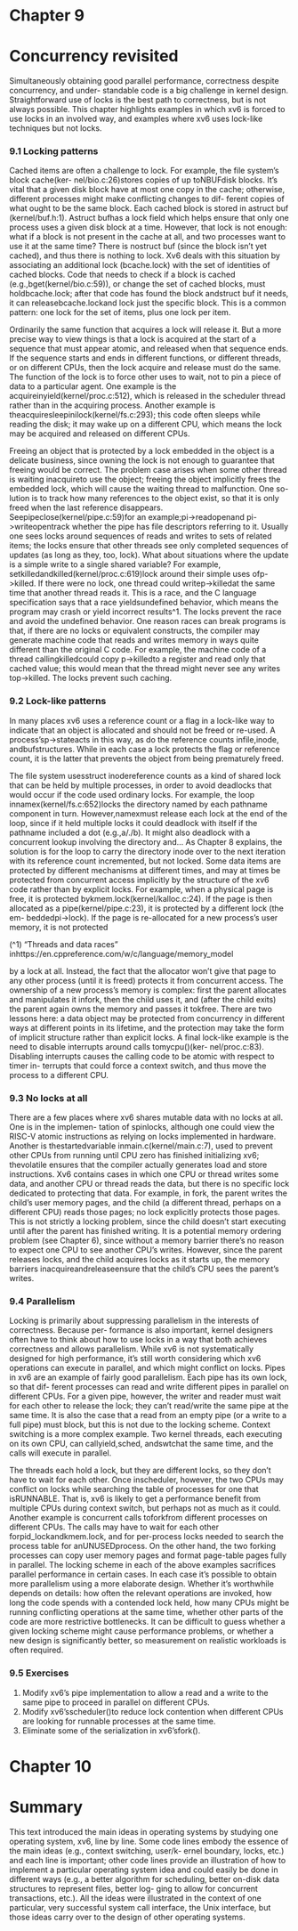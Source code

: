 


# Chapter 9

# Concurrency revisited

Simultaneously obtaining good parallel performance, correctness despite concurrency, and under-
standable code is a big challenge in kernel design. Straightforward use of locks is the best path to
correctness, but is not always possible. This chapter highlights examples in which xv6 is forced to
use locks in an involved way, and examples where xv6 uses lock-like techniques but not locks.

### 9.1 Locking patterns

Cached items are often a challenge to lock. For example, the file system’s block cache(ker-
nel/bio.c:26)stores copies of up toNBUFdisk blocks. It’s vital that a given disk block have at
most one copy in the cache; otherwise, different processes might make conflicting changes to dif-
ferent copies of what ought to be the same block. Each cached block is stored in astruct buf
(kernel/buf.h:1). Astruct bufhas a lock field which helps ensure that only one process uses
a given disk block at a time. However, that lock is not enough: what if a block is not present in
the cache at all, and two processes want to use it at the same time? There is nostruct buf
(since the block isn’t yet cached), and thus there is nothing to lock. Xv6 deals with this situation
by associating an additional lock (bcache.lock) with the set of identities of cached blocks.
Code that needs to check if a block is cached (e.g.,bget(kernel/bio.c:59)), or change the set of
cached blocks, must holdbcache.lock; after that code has found the block andstruct buf
it needs, it can releasebcache.lockand lock just the specific block. This is a common pattern:
one lock for the set of items, plus one lock per item.

Ordinarily the same function that acquires a lock will release it. But a more precise way to view
things is that a lock is acquired at the start of a sequence that must appear atomic, and released
when that sequence ends. If the sequence starts and ends in different functions, or different threads,
or on different CPUs, then the lock acquire and release must do the same. The function of the lock
is to force other uses to wait, not to pin a piece of data to a particular agent. One example is the
acquireinyield(kernel/proc.c:512), which is released in the scheduler thread rather than in the
acquiring process. Another example is theacquiresleepinilock(kernel/fs.c:293); this code
often sleeps while reading the disk; it may wake up on a different CPU, which means the lock may
be acquired and released on different CPUs.


Freeing an object that is protected by a lock embedded in the object is a delicate business,
since owning the lock is not enough to guarantee that freeing would be correct. The problem
case arises when some other thread is waiting inacquireto use the object; freeing the object
implicitly frees the embedded lock, which will cause the waiting thread to malfunction. One so-
lution is to track how many references to the object exist, so that it is only freed when the last
reference disappears. Seepipeclose(kernel/pipe.c:59)for an example;pi->readopenand
pi->writeopentrack whether the pipe has file descriptors referring to it.
Usually one sees locks around sequences of reads and writes to sets of related items; the locks
ensure that other threads see only completed sequences of updates (as long as they, too, lock).
What about situations where the update is a simple write to a single shared variable? For example,
setkilledandkilled(kernel/proc.c:619)lock around their simple uses ofp->killed. If
there were no lock, one thread could writep->killedat the same time that another thread reads
it. This is a race, and the C language specification says that a race yieldsundefined behavior, which
means the program may crash or yield incorrect results^1. The locks prevent the race and avoid the
undefined behavior.
One reason races can break programs is that, if there are no locks or equivalent constructs,
the compiler may generate machine code that reads and writes memory in ways quite different
than the original C code. For example, the machine code of a thread callingkilledcould copy
p->killedto a register and read only that cached value; this would mean that the thread might
never see any writes top->killed. The locks prevent such caching.

### 9.2 Lock-like patterns

In many places xv6 uses a reference count or a flag in a lock-like way to indicate that an object is
allocated and should not be freed or re-used. A process’sp->stateacts in this way, as do the
reference counts infile,inode, andbufstructures. While in each case a lock protects the flag
or reference count, it is the latter that prevents the object from being prematurely freed.

The file system usesstruct inodereference counts as a kind of shared lock that can be held
by multiple processes, in order to avoid deadlocks that would occur if the code used ordinary locks.
For example, the loop innamex(kernel/fs.c:652)locks the directory named by each pathname
component in turn. However,namexmust release each lock at the end of the loop, since if it held
multiple locks it could deadlock with itself if the pathname included a dot (e.g.,a/./b). It might
also deadlock with a concurrent lookup involving the directory and... As Chapter 8 explains,
the solution is for the loop to carry the directory inode over to the next iteration with its reference
count incremented, but not locked.
Some data items are protected by different mechanisms at different times, and may at times be
protected from concurrent access implicitly by the structure of the xv6 code rather than by explicit
locks. For example, when a physical page is free, it is protected bykmem.lock(kernel/kalloc.c:24).
If the page is then allocated as a pipe(kernel/pipe.c:23), it is protected by a different lock (the em-
beddedpi->lock). If the page is re-allocated for a new process’s user memory, it is not protected

(^1) “Threads and data races” inhttps://en.cppreference.com/w/c/language/memory_model


by a lock at all. Instead, the fact that the allocator won’t give that page to any other process (until it
is freed) protects it from concurrent access. The ownership of a new process’s memory is complex:
first the parent allocates and manipulates it infork, then the child uses it, and (after the child
exits) the parent again owns the memory and passes it tokfree. There are two lessons here: a
data object may be protected from concurrency in different ways at different points in its lifetime,
and the protection may take the form of implicit structure rather than explicit locks.
A final lock-like example is the need to disable interrupts around calls tomycpu()(ker-
nel/proc.c:83). Disabling interrupts causes the calling code to be atomic with respect to timer in-
terrupts that could force a context switch, and thus move the process to a different CPU.

### 9.3 No locks at all

There are a few places where xv6 shares mutable data with no locks at all. One is in the implemen-
tation of spinlocks, although one could view the RISC-V atomic instructions as relying on locks
implemented in hardware. Another is thestartedvariable inmain.c(kernel/main.c:7), used
to prevent other CPUs from running until CPU zero has finished initializing xv6; thevolatile
ensures that the compiler actually generates load and store instructions.
Xv6 contains cases in which one CPU or thread writes some data, and another CPU or thread
reads the data, but there is no specific lock dedicated to protecting that data. For example, in
fork, the parent writes the child’s user memory pages, and the child (a different thread, perhaps
on a different CPU) reads those pages; no lock explicitly protects those pages. This is not strictly a
locking problem, since the child doesn’t start executing until after the parent has finished writing. It
is a potential memory ordering problem (see Chapter 6), since without a memory barrier there’s no
reason to expect one CPU to see another CPU’s writes. However, since the parent releases locks,
and the child acquires locks as it starts up, the memory barriers inacquireandreleaseensure
that the child’s CPU sees the parent’s writes.

### 9.4 Parallelism

Locking is primarily about suppressing parallelism in the interests of correctness. Because per-
formance is also important, kernel designers often have to think about how to use locks in a way
that both achieves correctness and allows parallelism. While xv6 is not systematically designed for
high performance, it’s still worth considering which xv6 operations can execute in parallel, and
which might conflict on locks.
Pipes in xv6 are an example of fairly good parallelism. Each pipe has its own lock, so that dif-
ferent processes can read and write different pipes in parallel on different CPUs. For a given pipe,
however, the writer and reader must wait for each other to release the lock; they can’t read/write
the same pipe at the same time. It is also the case that a read from an empty pipe (or a write to a
full pipe) must block, but this is not due to the locking scheme.
Context switching is a more complex example. Two kernel threads, each executing on its own
CPU, can callyield,sched, andswtchat the same time, and the calls will execute in parallel.


The threads each hold a lock, but they are different locks, so they don’t have to wait for each other.
Once inscheduler, however, the two CPUs may conflict on locks while searching the table
of processes for one that isRUNNABLE. That is, xv6 is likely to get a performance benefit from
multiple CPUs during context switch, but perhaps not as much as it could.
Another example is concurrent calls toforkfrom different processes on different CPUs. The
calls may have to wait for each other forpid_lockandkmem.lock, and for per-process locks
needed to search the process table for anUNUSEDprocess. On the other hand, the two forking
processes can copy user memory pages and format page-table pages fully in parallel.
The locking scheme in each of the above examples sacrifices parallel performance in certain
cases. In each case it’s possible to obtain more parallelism using a more elaborate design. Whether
it’s worthwhile depends on details: how often the relevant operations are invoked, how long the
code spends with a contended lock held, how many CPUs might be running conflicting operations
at the same time, whether other parts of the code are more restrictive bottlenecks. It can be difficult
to guess whether a given locking scheme might cause performance problems, or whether a new
design is significantly better, so measurement on realistic workloads is often required.

### 9.5 Exercises

1. Modify xv6’s pipe implementation to allow a read and a write to the same pipe to proceed in
    parallel on different CPUs.
2. Modify xv6’sscheduler()to reduce lock contention when different CPUs are looking
    for runnable processes at the same time.
3. Eliminate some of the serialization in xv6’sfork().


# Chapter 10

# Summary

This text introduced the main ideas in operating systems by studying one operating system, xv6,
line by line. Some code lines embody the essence of the main ideas (e.g., context switching, user/k-
ernel boundary, locks, etc.) and each line is important; other code lines provide an illustration of
how to implement a particular operating system idea and could easily be done in different ways
(e.g., a better algorithm for scheduling, better on-disk data structures to represent files, better log-
ging to allow for concurrent transactions, etc.). All the ideas were illustrated in the context of one
particular, very successful system call interface, the Unix interface, but those ideas carry over to
the design of other operating systems.